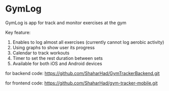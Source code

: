 # GymLog
GymLog is app for track and monitor exercises at the gym

Key feature:
1. Enables to log almost all exercises (currently cannot log aerobic activity)
2. Using graphs to show user its progress
3. Calendar to track workouts
4. Timer to set the rest duration between sets
5. Available for both iOS and Android devices

for backend code:
  https://github.com/ShaharHad/GymTrackerBackend.git

for frontend code:
  https://github.com/ShaharHad/gym-tracker-mobile.git
